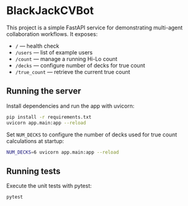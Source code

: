# BlackJackCVBot

This project is a simple FastAPI service for demonstrating multi-agent collaboration workflows. It exposes:

* `/` — health check
* `/users` — list of example users
* `/count` — manage a running Hi-Lo count
* `/decks` — configure number of decks for true count
* `/true_count` — retrieve the current true count

## Running the server

Install dependencies and run the app with uvicorn:

```bash
pip install -r requirements.txt
uvicorn app.main:app --reload
```

Set `NUM_DECKS` to configure the number of decks used for true count
calculations at startup:

```bash
NUM_DECKS=6 uvicorn app.main:app --reload
```

## Running tests

Execute the unit tests with pytest:

```bash
pytest
```
